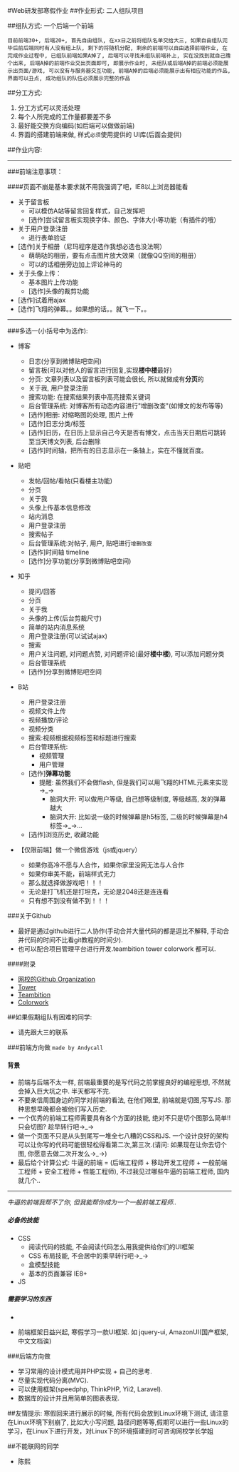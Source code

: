 #Web研发部寒假作业
##作业形式:
二人组队项目

##组队方式:
一个后端一个前端

`目前前端30+, 后端20+, 首先自由组队, 在xx日之前将组队名单交给大三, 如果自由组队完毕后前后端同时有人没有组上队, 剩下的将随机分配, 剩余的前端可以自由选择前端作业, 在完成作业过程中, 已组队前端如果A掉了, 后端可以寻找未组队前端补上, 实在没找到就自己撸个出来, 后端A掉的前端作业交出页面即可, 即展示作业时, 未组队或后端A掉的前端必须能展示出页面/游戏, 可以没有与服务器交互功能, 前端A掉的后端必须能展示出有相应功能的作品, 界面可以丑点, 成功组队的队伍必须展示完整的作品`

##分工方式:
1. 分工方式可以灵活处理
2. 每个人所完成的工作量都要差不多
3. 最好能交换方向编码(如后端可以做做前端)
4. 界面的搭建前端来做, 样式`必须`使用提供的 UI库(后面会提供)


##作业内容:

-------------------------------------------

###前端注意事项：

####页面不崩是基本要求就不用我强调了吧，IE8以上浏览器能看
- 关于留言板
	- 可以模仿A站等留言回复样式，自己发挥吧
	- [选作]尝试留言板实现换字体、颜色、字体大小等功能（有插件的哦）
- 关于用户登录注册
	- 进行表单验证 	
- [选作]关于相册（尼玛程序是选作我想必选也没法啊）
	- 萌萌哒的相册，要有点击图片放大效果（就像QQ空间的相册）
	- 可以的话相册旁边加上评论神马的
- 关于头像上传：
	- 基本图片上传功能
	- [选作]头像的裁剪功能
- [选作]试着用ajax
- [选作]飞翔的弹幕。。如果想的话。。就飞一下。。

------------------------------------------

###多选一(小括号中为选作):

- 博客
	- 日志(分享到微博贴吧空间)
	- 留言板(可以对他人的留言进行回复,实现**楼中楼**最好)
	- 分页: 文章列表以及留言板列表可能会很长, 所以就做成有**分页**的
	- 关于我, 用户登录注册
	- 搜索功能: 在搜索结果列表中高亮搜索关键词
	- 后台管理系统: 对博客所有动态内容进行"增删改查"(如博文的发布等等)
	- [选作]相册: 对缩略图的处理, 图片上传
	- [选作]日志分类/标签
	- [选作]日历，在日历上显示自己今天是否有博文，点击当天日期后可跳转至当天博文列表, 后台删除
	- [选作]时间轴，把所有的日志显示在一条轴上，实在不懂就百度。

- 贴吧
	- 发帖/回帖/看帖(只看楼主功能)
	- 分页
	- 关于我
	- 头像上传基本信息修改
	- 站内消息
	- 用户登录注册
	- 搜索帖子
	- 后台管理系统:对帖子, 用户, 贴吧进行`增删改查`
	- [选作]时间轴 timeline
	- [选作]分享功能(分享到微博贴吧空间)


- 知乎
	- 提问/回答
	- 分页
	- 关于我
	- 头像的上传(后台剪裁尺寸)
	- 简单的站内消息系统
	- 用户登录注册(可以试试ajax)
	- 搜索
	- 用户关注问题, 对问题点赞, 对问题评论(最好**楼中楼**), 可以添加问题分类
	- 后台管理系统
	- [选作]分享到微博贴吧空间
 
- B站
	- 用户登录注册  
	- 视频文件上传
	- 视频播放/评论
	- 视频分类
	- 搜索:视频根据视频标签和标题进行搜索
	- 后台管理系统:
		- 视频管理
		- 用户管理
	- [选作]**弹幕功能**
		- 提醒: 虽然我们不会做flash, 但是我们可以用飞翔的HTML元素来实现→_→
			- 脑洞大开: 可以做用户等级, 自己想等级制度, 等级越高, 发的弹幕越大
			- 脑洞大开: 比如说一级的时候弹幕是h5标签, 二级的时候弹幕是h4标签→_→...
	- [选作]浏览历史, 收藏功能 
	
- 【仅限前端】做一个微信游戏（js或jquery）
	- 如果你高冷不愿与人合作，如果你家里没网无法与人合作
	- 如果你审美不能，前端样式无力
	- 那么就选择做游戏吧！！！
	- 无论是打飞机还是打坦克，无论是2048还是连连看
	- 只有想不到没有做不到！！！

###关于Github
- 最好是通过github进行二人协作(手动合并大量代码的都是逗比不解释, 手动合并代码的时间不比看git教程的时间少).
- 也可以配合项目管理平台进行开发.teambition tower colorwork 都可以.

####附录
- [网校的Github Organization](https://github.com/RedrockTeam)
- [Tower](https://tower.im)
- [Teambition](http://www.teambition.com)
- [Colorwork](http://www.colorwork.com)


##如果假期组队有困难的同学:
- 请先跟大三的联系

###前端方向做 `made by Andycall`

#### 背景

- 前端与后端不太一样, 前端最重要的是写代码之前掌握良好的编程思想, 不然就会掉入巨大坑之中. 半天都写不完.
- 不要亲信周围身边的同学对前端的看法, 在他们眼里, 前端就是切图,写写JS. 那种思想早晚都会被他们写入历史.
- 一个优秀的前端工程师需要具有各个方面的技能, 绝对不只是切个图那么简单!! 只会切图? 趁早转行吧→_→
- 做一个页面不只是从头到尾写一堆全七八糟的CSS和JS. 一个设计良好的架构可以让你写的代码可能很轻松得看第二次,第三次.(请问: 如果现在让你去切个图, 你愿意去做二次开发么→_→)
- 最后给个计算公式:   牛逼的前端 = (后端工程师 + 移动开发工程师 + 一般前端工程师 + 安全工程师 + 性能工程师), 不过我见过哪些牛逼的前端工程师, 国内就几个.. 

-----------

*牛逼的前端我帮不了你, 但我能帮你成为一个一般前端工程师..*

##### 必备的技能
+ CSS
	+ 阅读代码的技能, 不会阅读代码怎么用我提供给你们的UI框架
	+ CSS 布局技能, 不会居中的乘早转行吧→_→
	+ 盒模型技能
	+ 基本的页面兼容 IE8+
+ JS

##### 需要学习的东西

+ 

 

+ 前端框架日益兴起, 寒假学习一款UI框架. 如 jquery-ui, AmazonUI(国产框架, 中文文档诶)








###后端方向做
- 学习常用的设计模式用并PHP实现 + 自己的思考.
- 尽量实现代码分离(MVC).
- 可以使用框架(speedphp, ThinkPHP, Yii2, Laravel).
- 数据库的设计并且用简单的图表表现.

##友情提示:
寒假回来进行展示的时候, 所有代码会放到Linux环境下测试, 请注意在Linux环境下别崩了, 比如大小写问题, 路径问题等等,假期可以进行一些Linux的学习，在Linux下进行开发，对Linux下的环境搭建到时可咨询网校学长学姐


##不能联网的同学

- 陈熙
